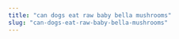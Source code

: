 ```yaml
---
title: "can dogs eat raw baby bella mushrooms"
slug: "can-dogs-eat-raw-baby-bella-mushrooms"
---
```


